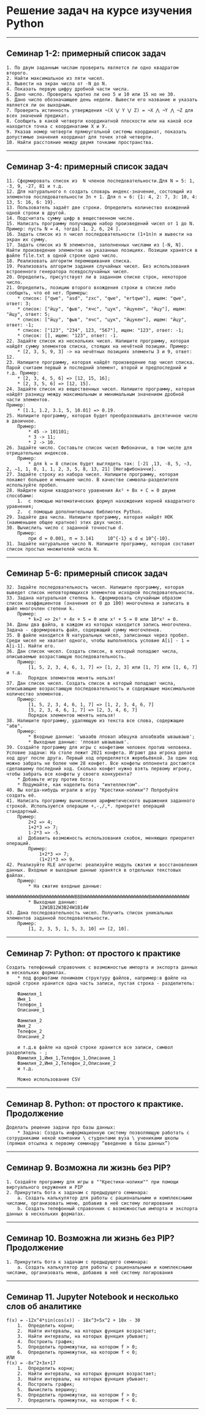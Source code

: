 # Решение задач на курсе изучения Python
---
## Семинар 1-2: примерный список задач
    1. По двум заданным числам проверить является ли одно квадратом второго.
    2. Найти максимальное из пяти чисел.
    3. Вывести на экран числа от -N до N.
    4. Показать первую цифру дробной части числа.
    5. Дано число. Проверить кратно ли оно 5 и 10 или 15 но не 30.
    6. Дано число обозначающее день недели. Вывести его название и указать является ли он выходным.
    7. Проверить истинность утверждения ¬(X ⋁ Y ⋁ Z) = ¬X ⋀ ¬Y ⋀ ¬Z для всех значений предикат.
    8. Сообщить в какой четверти координатной плоскости или на какой оси находится точка с координатами Х и У. 
    9. Указав номер четверти прямоугольной системы координат, показать допустимые значения координат для точек этой четверти.
    10. Найти расстояние между двумя точками пространства.
---

## Семинар 3-4: примерный список задач
    11. Сформировать список из  N членов последовательности.Для N = 5: 1, -3, 9, -27, 81 и т.д.
    12. Для натурального n создать словарь индекс-значение, состоящий из элементов последовательности 3n + 1. Для n = 6: {1: 4, 2: 7, 3: 10, 4: 13, 5: 16, 6: 19}.
    13. Пользователь задаёт две строки. Определить количество вхождений одной строки в другой.
    14. Подсчитать сумму цифр в вещественном числе.
    15. Написать программу получающую набор произведений чисел от 1 до N. Пример: пусть N = 4, тогда[ 1, 2, 6, 24 ].
    16. Задать список из n чисел последовательности (1+1n)n и вывести на экран их сумму.
    17. Задать список из N элементов, заполненных числами из [-N, N]. Найти произведение элементов на указанных позициях. Позиции хранятся в файле file.txt в одной строке одно число.
    18. Реализовать алгоритм перемешивания списка. 
    19. Реализовать алгоритм задания случайных чисел. Без использования встроенного генератора псевдослучайных чисел.
    20. Определить, присутствует ли в заданном списке строк, некоторое число.
    21. Определить, позицию второго вхождения строки в списке либо сообщить, что её нет. Примеры:  
        * список: ["qwe", "asd", "zxc", "qwe", "ertqwe"], ищем: "qwe", ответ: 3;  
        * список: ["йцу", "фыв", "ячс", "цук", "йцукен", "йцу"], ищем: "йцу", ответ: 5;  
        * список: ["йцу", "фыв", "ячс", "цук", "йцукен"], ищем: "йцу", ответ: -1;  
        * список: ["123", "234", 123, "567"], ищем: "123", ответ: -1;  
        * список: [], ищем: "123", ответ: -1.
    22.	Задайте список из нескольких чисел. Напишите программу, которая найдёт сумму элементов списка, стоящих на нечётной позиции. Пример:
        * [2, 3, 5, 9, 3] -> на нечётных позициях элементы 3 и 9, ответ: 12.
    23.	Напишите программу, которая найдёт произведение пар чисел списка. Парой считаем первый и последний элемент, второй и предпоследний и т.д. Пример:
        * [2, 3, 4, 5, 6] => [12, 15, 16];
        * [2, 3, 5, 6] => [12, 15].
    24.	Задайте список из вещественных чисел. Напишите программу, которая найдёт разницу между максимальным и минимальным значением дробной части элементов. 
    Пример:
        * [1.1, 1.2, 3.1, 5, 10.01] => 0.19.
    25.	Напишите программу, которая будет преобразовывать десятичное число в двоичное. 
        Пример:
            * 45 -> 101101;
            * 3 -> 11;
            * 2 -> 10.
    26.	Задайте число. Составьте список чисел Фибоначчи, в том числе для отрицательных индексов. 
        Пример:
            * для k = 8 список будет выглядеть так: [-21 ,13, -8, 5, −3, 2, −1, 1, 0, 1, 1, 2, 3, 5, 8, 13, 21] [Негафибоначчи].
    27.	Задайте строку из набора чисел. Напишите программу, которая покажет большее и меньшее число. В качестве символа-разделителя используйте пробел.
    28.	Найдите корни квадратного уравнения Ax² + Bx + C = 0 двумя способами:
        1.	с помощью математических формул нахождения корней квадратного уравнения;
        2.	с помощью дополнительных библиотек Python.
    29.	Задайте два числа. Напишите программу, которая найдёт НОК (наименьшее общее кратное) этих двух чисел.
    30. Вычислить число c заданной точностью d. 
        Пример:
            при d = 0.001, π = 3.141     10^{-1} ≤ d ≤ 10^{-10}.
    31. Задайте натуральное число N. Напишите программу, которая составит список простых множителей числа N.
---

## Семинар 5-6: примерный список задач

    32. Задайте последовательность чисел. Напишите программу, которая выведет список неповторяющихся элементов исходной последовательности.
    33. Задана натуральная степень k. Сформировать случайным образом список коэффициентов (значения от 0 до 100) многочлена и записать в файл многочлен степени k. 
        Пример:
            * k=2 => 2x² + 4x + 5 = 0 или x² + 5 = 0 или 10*x² = 0.
    34. Даны два файла, в каждом из которых находится запись многочлена. Задача - сформировать файл, содержащий сумму многочленов.
    35.	В файле находится N натуральных чисел, записанных через пробел. Среди чисел не хватает одного, чтобы выполнялось условие A[i] - 1 = A[i-1]. Найти его.
    36.	Дан список чисел. Создать список, в который попадают числа, описываемые возрастающую последовательность. 
        Пример: 
            [1, 5, 2, 3, 4, 6, 1, 7] => [1, 2, 3] или [1, 7] или [1, 6, 7] и т.д. 
            Порядок элементов менять нельзя!
    37.	Дан список чисел. Создать список в который попадают числа, описывающие возрастающую последовательность и содержащие максимальное количество элементов. 
        Пример: 
            [1, 5, 2, 3, 4, 6, 1, 7] => [1, 2, 3, 4, 6, 7]
            [5, 2, 3, 4, 6, 1, 7] => [2, 3, 4, 6, 7]
            Порядок элементов менять нельзя!
    38. Напишите программу, удаляющую из текста все слова, содержащие "абв". 
        Пример:
            * Входные данные: 'ываабв лповап абвцукв алоабвабв ываываыв';
            * Выходные данные: 'лповап ываываыв'.
    39. Создайте программу для игры с конфетами человек против человека. Условие задачи: На столе лежит 2021 конфета. Играют два игрока делая ход друг после друга. Первый ход определяется жеребьёвкой. За один ход можно забрать не более чем 28 конфет. Все конфеты оппонента достаются сделавшему последний ход. Сколько конфет нужно взять первому игроку, чтобы забрать все конфеты у своего конкурента?
        * Добавьте игру против бота;
        * Подумайте, как наделить бота "интеллектом".
    40.	Вы когда-нибудь играли в игру "Крестики-нолики"? Попробуйте создать её.
    41.	Написать программу вычисления арифметического выражения заданного строкой. Используются операции +,-,/,*. приоритет операций стандартный. 
        Пример: 
            2+2 => 4;
            1+2*3 => 7;
            1-2*3 => -5.
        a)	Добавить возможность использования скобок, меняющих приоритет операций. 
            Пример:
                1+2*3 => 7; 
                (1+2)*3 => 9.
    42.	Реализуйте RLE алгоритм: реализуйте модуль сжатия и восстановления данных. Входные и выходные данные хранятся в отдельных текстовых файлах. 
        Пример:
            * На сжатие входные данные:
                WWWWWWWWWWWWBWWWWWWWWWWWWBBBWWWWWWWWWWWWWWWWWWWWWWWWBWWWWWWWWWWWWWW
            * Выходные данные: 
                12W1B12W3B24W1B14W
    43.	Дана последовательность чисел. Получить список уникальных элементов заданной последовательности.
        Пример:
            [1, 2, 3, 5, 1, 5, 3, 10] => [2, 10].
---

## Семинар 7: Python: от простого к практике
    Создать телефонный справочник с возможностью импорта и экспорта данных в нескольких форматах.
        * под форматами понимаем структуру файлов, например:в файле на одной строке хранится одна часть записи, пустая строка - разделитель:

        Фамилия_1
        Имя_1
        Телефон_1
        Описание_1

        Фамилия_2
        Имя_2
        Телефон_2
        Описание_2

        и т.д.в файле на одной строке хранится все записи, символ разделитель - ;
        Фамилия_1,Имя_1,Телефон_1,Описание_1
        Фамилия_2,Имя_2,Телефон_2,Описание_2
        и т.д.

        Можно использование CSV
---

## Семинар 8.  Python: от простого к практике. Продолжение
    Доделать решение задачи про базы данных: 
        * Задача: Создать информационную систему позволяющую работать с сотрудниками некой компании \ студентами вуза \ учениками школы (прямая отсылка к первому семинару “введение в базы данных”)
---

## Семинар 9. Возможна ли жизнь без PIP?
    1. Создайте программу для игры в ""Крестики-нолики"" при помощи виртуального окружения и PIP
    2. Прикрутить бота к задачам с предыдущего семинара:
        a. Создать калькулятор для работы с рациональными и комплексными числами, организовать меню, добавив в неё систему логирования
        b. Создать телефонный справочник с возможностью импорта и экспорта данных в нескольких форматах.
---

## Семинар 10. Возможна ли жизнь без PIP? Продолжение
    1. Прикрутить бота к задачам с предыдущего семинара:
        a. Создать калькулятор для работы с рациональными и комплексными числами, организовать меню, добавив в неё систему логирования
---

## Семинар 11. Jupyter Notebook и несколько слов об аналитике
    f(x) = -12x^4*sin(cos(x)) - 18x^3+5x^2 + 10x - 30
        1.	Определить корни;
        2.	Найти интервалы, на которых функция возрастает;
        3.	Найти интервалы, на которых функция убывает;
        4.	Построить график;
        5.	Определить промежутки, на котором f > 0;
        6.	Определить промежутки, на котором f < 0;
    ИЛИ
    f(x) = -8x^2+3x+17
        1.	Определить корни;
        2.	Найти интервалы, на которых функция возрастает;
        3.	Найти интервалы, на которых функция убывает;
        4.	Построить график;
        5.	Вычислить вершину;
        6.	Определить промежутки, на котором f > 0;
        7.	Определить промежутки, на котором f < 0.
---